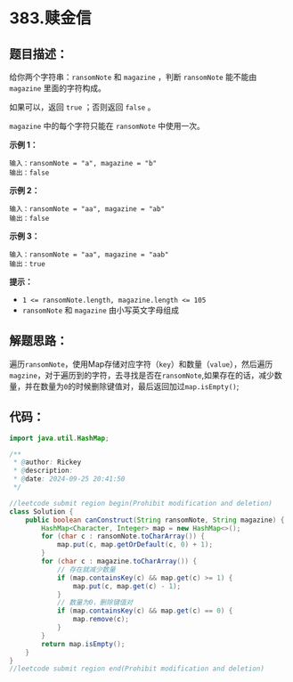 # 383.赎金信

## 题目描述：

给你两个字符串：`ransomNote` 和 `magazine` ，判断 `ransomNote` 能不能由 `magazine` 里面的字符构成。

如果可以，返回 `true` ；否则返回 `false` 。

`magazine` 中的每个字符只能在 `ransomNote` 中使用一次。

**示例 1：**

```
输入：ransomNote = "a", magazine = "b"
输出：false
```

**示例 2：**

```
输入：ransomNote = "aa", magazine = "ab"
输出：false
```

**示例 3：**

```
输入：ransomNote = "aa", magazine = "aab"
输出：true
```

**提示：**

- `1 <= ransomNote.length, magazine.length <= 105`
- `ransomNote` 和 `magazine` 由小写英文字母组成

## 解题思路：

遍历`ransomNote`，使用Map存储对应字符（`key`）和数量（`value`），然后遍历`magzine`，对于遍历到的字符，去寻找是否在`ransomNote`,如果存在的话，减少数量，并在数量为`0`的时候删除键值对，最后返回加过`map.isEmpty()`;

## 代码：

```java
import java.util.HashMap;

/**
 * @author: Rickey
 * @description:
 * @date: 2024-09-25 20:41:50
 */

//leetcode submit region begin(Prohibit modification and deletion)
class Solution {
    public boolean canConstruct(String ransomNote, String magazine) {
        HashMap<Character, Integer> map = new HashMap<>();
        for (char c : ransomNote.toCharArray()) {
            map.put(c, map.getOrDefault(c, 0) + 1);
        }
        for (char c : magazine.toCharArray()) {
            // 存在就减少数量
            if (map.containsKey(c) && map.get(c) >= 1) {
                map.put(c, map.get(c) - 1);
            }
            // 数量为0，删除键值对
            if (map.containsKey(c) && map.get(c) == 0) {
                map.remove(c);
            }
        }
        return map.isEmpty();
    }
}
//leetcode submit region end(Prohibit modification and deletion)

```

